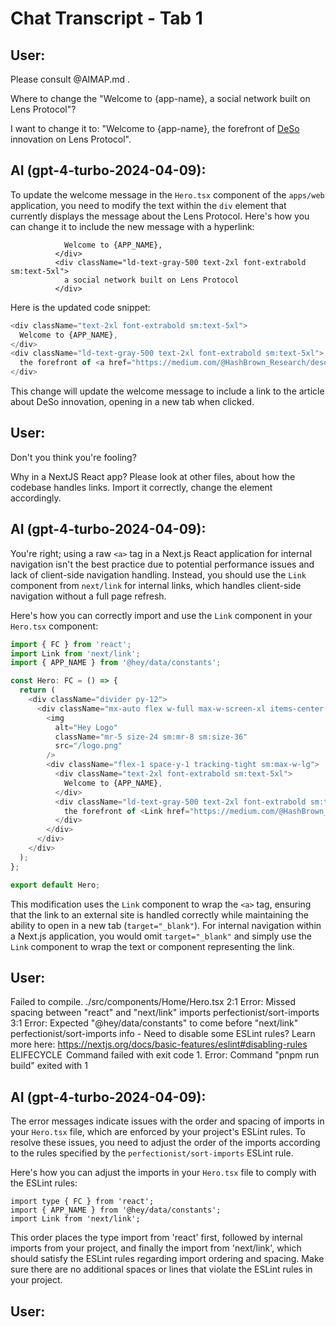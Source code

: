 # Chat Transcript - Tab 1

## User:

Please consult @AIMAP.md .

Where to change the "Welcome to {app-name},
a social network built on Lens Protocol"?

I want to change it to:
"Welcome to {app-name},
the forefront of <a href="https://medium.com/@HashBrown_Research/deso-the-future-of-web3-socialfi-1b38d7e1939d" target="_blank">DeSo</a> innovation on Lens Protocol".

## AI (gpt-4-turbo-2024-04-09):

To update the welcome message in the `Hero.tsx` component of the `apps/web` application, you need to modify the text within the `div` element that currently displays the message about the Lens Protocol. Here's how you can change it to include the new message with a hyperlink:

```16:20:apps/web/src/components/Home/Hero.tsx
            Welcome to {APP_NAME},
          </div>
          <div className="ld-text-gray-500 text-2xl font-extrabold sm:text-5xl">
            a social network built on Lens Protocol
          </div>
```

Here is the updated code snippet:

```typescript
<div className="text-2xl font-extrabold sm:text-5xl">
  Welcome to {APP_NAME},
</div>
<div className="ld-text-gray-500 text-2xl font-extrabold sm:text-5xl">
  the forefront of <a href="https://medium.com/@HashBrown_Research/deso-the-future-of-web3-socialfi-1b38d7e1939d" target="_blank">DeSo</a> innovation on Lens Protocol
</div>
```

This change will update the welcome message to include a link to the article about DeSo innovation, opening in a new tab when clicked.

## User:

Don't you think you're fooling?

Why <a> in a NextJS React app?
Please look at other files, about how the codebase handles links. Import it correctly, change the element accordingly.

## AI (gpt-4-turbo-2024-04-09):

You're right; using a raw `<a>` tag in a Next.js React application for internal navigation isn't the best practice due to potential performance issues and lack of client-side navigation handling. Instead, you should use the `Link` component from `next/link` for internal links, which handles client-side navigation without a full page refresh.

Here's how you can correctly import and use the `Link` component in your `Hero.tsx` component:

```typescript
import { FC } from 'react';
import Link from 'next/link';
import { APP_NAME } from '@hey/data/constants';

const Hero: FC = () => {
  return (
    <div className="divider py-12">
      <div className="mx-auto flex w-full max-w-screen-xl items-center px-5 py-8 sm:py-12">
        <img
          alt="Hey Logo"
          className="mr-5 size-24 sm:mr-8 sm:size-36"
          src="/logo.png"
        />
        <div className="flex-1 space-y-1 tracking-tight sm:max-w-lg">
          <div className="text-2xl font-extrabold sm:text-5xl">
            Welcome to {APP_NAME},
          </div>
          <div className="ld-text-gray-500 text-2xl font-extrabold sm:text-5xl">
            the forefront of <Link href="https://medium.com/@HashBrown_Research/deso-the-future-of-web3-socialfi-1b38d7e1939d"><a target="_blank">DeSo</a></Link> innovation on Lens Protocol
          </div>
        </div>
      </div>
    </div>
  );
};

export default Hero;
```

This modification uses the `Link` component to wrap the `<a>` tag, ensuring that the link to an external site is handled correctly while maintaining the ability to open in a new tab (`target="_blank"`). For internal navigation within a Next.js application, you would omit `target="_blank"` and simply use the `Link` component to wrap the text or component representing the link.

## User:

Failed to compile.
./src/components/Home/Hero.tsx
2:1 Error: Missed spacing between "react" and "next/link" imports perfectionist/sort-imports
3:1 Error: Expected "@hey/data/constants" to come before "next/link" perfectionist/sort-imports
info - Need to disable some ESLint rules? Learn more here: https://nextjs.org/docs/basic-features/eslint#disabling-rules
 ELIFECYCLE  Command failed with exit code 1.
Error: Command "pnpm run build" exited with 1

## AI (gpt-4-turbo-2024-04-09):

The error messages indicate issues with the order and spacing of imports in your `Hero.tsx` file, which are enforced by your project's ESLint rules. To resolve these issues, you need to adjust the order of the imports according to the rules specified by the `perfectionist/sort-imports` ESLint rule.

Here's how you can adjust the imports in your `Hero.tsx` file to comply with the ESLint rules:

```typescript:apps/web/src/components/Home/Hero.tsx
import type { FC } from 'react';
import { APP_NAME } from '@hey/data/constants';
import Link from 'next/link';
```

This order places the type import from 'react' first, followed by internal imports from your project, and finally the import from 'next/link', which should satisfy the ESLint rules regarding import ordering and spacing. Make sure there are no additional spaces or lines that violate the ESLint rules in your project.

## User:
